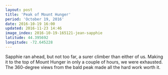 ```yaml
---
layout: post
title: 'Peak of Mount Hunger'
period: 'October 19, 2016'
date: 2016-10-19 16:00
updated: 2016-11-23 14:46
image_index: 2016-10-19-165121-jean-sapphie
latitude: 44.395692
longitude: -72.645228
---
```


Sapphie ran ahead, but not too far, a surer climber than either of us. Making it to the top of Mount Hunger in only a couple of hours, we were exhausted. The 360-degree views from the bald peak made all the hard work worth it.
